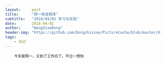 ```yaml
---
layout:     post
title:      "周一改进程序"
subtitle:   "2018/04/02 学习与实验"
date:       2018-04-02
author:     "WangXiaoDong"
header-img: "https://github.com/Dongzhixiao/PictureCache/blob/master/diaryPic/20180402.jpg?raw=true"
tags:
    - 日记
---
```


```
    今天是周一，又到了工作日了。不过一想到
```



